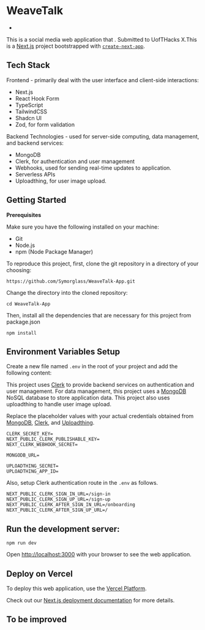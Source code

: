 # WeaveTalk
-
This is a social media web application that . Submitted to UofTHacks X.This is a [Next.js](https://nextjs.org/) project bootstrapped with [`create-next-app`](https://github.com/vercel/next.js/tree/canary/packages/create-next-app).

## Tech Stack

Frontend - primarily deal with the user interface and client-side interactions:

- Next.js <!-- While it is a full-stack framework capable of server-side rendering and static site generation, it is often leveraged for its frontend capabilities in building highly interactive user interfaces.-->
- React Hook Form <!-- A library to manage forms in React with minimal re-renders. -->
- TypeScript <!-- A superset of JavaScript offering static type definitions; used in both frontend and backend development, but listed here because it's essential for structuring robust backend services and APIs when used on the server-side. -->
- TailwindCSS <!-- A utility-first CSS framework for rapidly building custom user interfaces. --> 
- Shadcn UI  <!-- A UI framework or library, assuming it is similar to other design systems used to build UI components. -->
- Zod, for form validation <!-- A TypeScript-first schema validation library, used in the frontend for form validation. -->

Backend Technologies - used for server-side computing, data management, and backend services:

- MongoDB <!-- A NoSQL database used to store application data. -->
- Clerk, for authentication and user management <!--  Provides backend services for authentication and user management. -->
- Webhooks, used for sending real-time updates to application. 
- Serverless APIs  <!-- Functions that run in response to events on cloud platforms, eliminating the need to manage server infrastructure. -->
- Uploadthing, for user image upload.

## Getting Started 
**Prerequisites**

Make sure you have the following installed on your machine:

- Git
- Node.js
- npm (Node Package Manager)

To reproduce this project, first, clone the git repository in a directory of your choosing: 
```
https://github.com/Symorglass/WeaveTalk-App.git
```

Change the directory into the cloned repository:
```
cd WeaveTalk-App
```

Then, install all the dependencies that are necessary for this project from package.json
```
npm install
```

## Environment Variables Setup
Create a new file named `.env` in the root of your project and add the following content:

This project uses [Clerk](https://clerk.com/) to provide backend services on authentication and user management. For data management, this project uses a [MongoDB](https://www.mongodb.com/) NoSQL database to store application data. This project also uses uploadthing to handle user image upload.
   
Replace the placeholder values with your actual credentials obtained from [MongoDB](https://www.mongodb.com/), [Clerk](https://clerk.com/), and [Uploadthing](https://uploadthing.com/). 

```
CLERK_SECRET_KEY=
NEXT_PUBLIC_CLERK_PUBLISHABLE_KEY=
NEXT_CLERK_WEBHOOK_SECRET=

MONGODB_URL=

UPLOADTHING_SECRET=
UPLOADTHING_APP_ID=
```

Also, setup Clerk authentication route in the `.env` as follows. 

```
NEXT_PUBLIC_CLERK_SIGN_IN_URL=/sign-in
NEXT_PUBLIC_CLERK_SIGN_UP_URL=/sign-up
NEXT_PUBLIC_CLERK_AFTER_SIGN_IN_URL=/onboarding
NEXT_PUBLIC_CLERK_AFTER_SIGN_UP_URL=/
```

## Run the development server:

```
npm run dev
```

Open [http://localhost:3000](http://localhost:3000) with your browser to see the web application.

## Deploy on Vercel

To deploy this web application, use the [Vercel Platform](https://vercel.com/new?utm_medium=default-template&filter=next.js&utm_source=create-next-app&utm_campaign=create-next-app-readme).

Check out our [Next.js deployment documentation](https://nextjs.org/docs/deployment) for more details.

## To be improved

